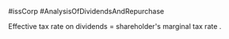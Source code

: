 #issCorp #AnalysisOfDividendsAndRepurchase 

Effective tax rate on dividends = shareholder's marginal tax rate .